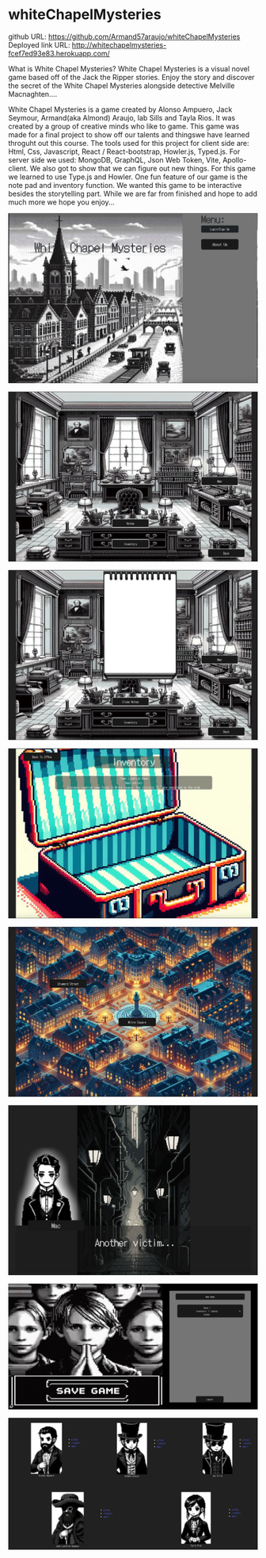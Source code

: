 # whiteChapelMysteries
github URL: https://github.com/Armand57araujo/whiteChapelMysteries
Deployed link URL: http://whitechapelmysteries-fcef7ed93e83.herokuapp.com/

What is White Chapel Mysteries? White Chapel Mysteries is a visual novel game based off of the Jack the Ripper stories. Enjoy the story and discover the secret of the White Chapel Mysteries alongside detective Melville Macnaghten....

White Chapel Mysteries is a game created by Alonso Ampuero, Jack Seymour, Armand(aka Almond) Araujo, Iab Sills and Tayla Rios. It was created by a group of creative minds who like to game. This game was made for a final project to show off our talents and thingswe have learned throguht out this course. The tools used for this project for client side are: Html, Css, Javascript, React / React-bootstrap, Howler.js, Typed.js. For server side we used: MongoDB, GraphQL, Json Web Token, Vite, Apollo-client. We also got to show that we can figure out new things. For this game we learned to use Type.js and Howler. One fun feature of our game is the note pad and inventory function. We wanted this game to be interactive besides the storytelling part. While we are far from finished and hope to add much more we hope you enjoy...

![Main Page](./client/public/assets/images/screenshots/Screenshot%202023-12-14%20at%205.31.59%20PM.png) 

![Office Page](./client/public/assets/images/screenshots/Screenshot%202023-12-14%20at%205.34.17%20PM.png)

![Note Pad](./client/public/assets/images/screenshots/Screenshot%202023-12-14%20at%205.34.26%20PM.png)

![Inventory](./client/public/assets/images/screenshots/Screenshot%202023-12-14%20at%205.34.35%20PM.png)

![Map](./client/public/assets/images/screenshots/Screenshot%202023-12-14%20at%205.34.46%20PM.png)

![Story](./client/public/assets/images/screenshots/Screenshot%202023-12-14%20at%205.33.29%20PM.png)


![Game Save](./client/public/assets/images/screenshots/Screenshot%202023-12-14%20at%205.35.25%20PM.png)


![About Us Page](./client/public/assets/images/screenshots/Screenshot%202023-12-14%20at%205.35.53%20PM.png)


